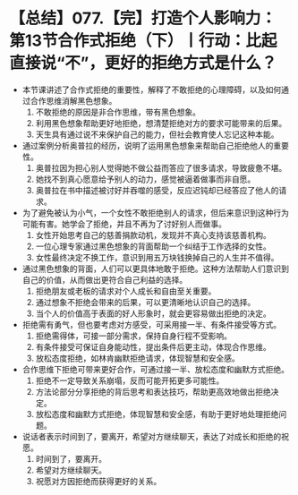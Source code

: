 # 【总结】077.【完】打造个人影响力：第13节合作式拒绝（下）丨行动：比起直接说“不”，更好的拒绝方式是什么？

-   本节课讲述了合作式拒绝的重要性，解释了不敢拒绝的心理障碍，以及如何通过合作思维消解黑色想象。
    1.  不敢拒绝的原因是非合作思维，带有黑色想象。
    2.  利用黑色想象帮助更好地拒绝，想清楚拒绝对方的要求可能带来的后果。
    3.  天生具有通过说不来保护自己的能力，但社会教育使人忘记这种本能。
-   通过案例分析奥普拉的经历，说明了运用黑色想象来帮助自己拒绝他人的重要性。
    1.  奥普拉因为担心别人觉得她不做公益而答应了很多请求，导致疲惫不堪。
    2.  她找不到真心愿意给予别人的动力，感觉被逼着做事而非自愿。
    3.  奥普拉在书中描述被讨好并吞噬的感受，反应迟钝却已经答应了他人的请求。
-   为了避免被认为小气，一个女性不敢拒绝别人的请求，但后来意识到这种行为可能有害。她学会了拒绝，并且不再为了讨好别人而做事。
    1.  女性开始思考自己的慈善捐款动机，发现并不真心支持该慈善机构。
    2.  一位心理专家通过黑色想象的背面帮助一个纠结于工作选择的女性。
    3.  女性最终决定不换工作，意识到用五万块钱换掉自己的人生并不值得。
-   通过黑色想象的背面，人们可以更具体地敢于拒绝。这种方法帮助人们意识到自己的价值，从而做出更符合自己利益的选择。
    1.  拒绝朋友或老板的请求对个人成长和自由至关重要。
    2.  通过想象不拒绝会带来的后果，可以更清晰地认识自己的选择。
    3.  当个人的价值高于表面的好人形象时，就会更容易做出拒绝的决定。
-   拒绝需有勇气，但也要考虑对方感受，可采用接一半、有条件接受等方式。
    1.  拒绝需得体，可接一部分需求，保持自身行程不受影响。
    2.  有条件接受可保证自身能动性，提出条件后更主动，体现合作思维。
    3.  放松态度拒绝，如林肯幽默拒绝请求，体现智慧和安全感。
-   合作思维下拒绝可带来更好合作，可通过接一半、放松态度和幽默方式拒绝。
    1.  拒绝不一定导致关系崩塌，反而可能开拓更多可能性。
    2.  方法论部分分享拒绝的背后思考和表达技巧，帮助更高效地做出拒绝决定。
    3.  放松态度和幽默方式拒绝，体现智慧和安全感，有助于更好地处理拒绝问题。
-   说话者表示时间到了，要离开，希望对方继续聊天，表达了对成长和拒绝的祝愿。
    1.  时间到了，要离开。
    2.  希望对方继续聊天。
    3.  祝愿对方因拒绝而获得更好的关系。